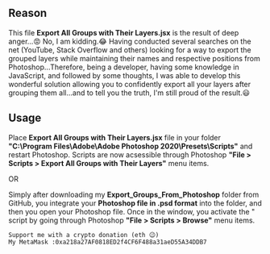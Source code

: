 ## Reason

This file **Export All Groups with Their Layers.jsx** is the result of deep anger...😡 No, I am kidding.😂 Having conducted several searches on the net (YouTube, Stack Overflow and others) looking for a way to export the grouped layers while maintaining their names and respective positions from Photoshop...Therefore, being a developer, having some knowledge in JavaScript, and followed by some thoughts, I was able to develop this wonderful solution allowing you to confidently export all your layers after grouping them all...and to tell you the truth, I'm still proud of the result.😃

## Usage

Place **Export All Groups with Their Layers.jsx** file in your folder **"C:\Program Files\Adobe\Adobe Photoshop 2020\Presets\Scripts\"** and restart Photoshop. Scripts are now acsessible through Photoshop **"File > Scripts > Export All Groups with Their Layers"** menu items.

OR

Simply after downloading my **Export_Groups_From_Photoshop** folder from GitHub, you integrate your **Photoshop file in .psd format** into the folder, and then you open your Photoshop file. Once in the window, you activate the " script by going through Photoshop **"File > Scripts > Browse"** menu items.

    Support me with a crypto donation (eth 😉)
    My MetaMask :0xa218a27AF0818ED2f4CF6F488a31aeD55A34DDB7


